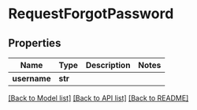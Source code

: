 # RequestForgotPassword

## Properties
Name | Type | Description | Notes
------------ | ------------- | ------------- | -------------
**username** | **str** |  | 

[[Back to Model list]](../README.md#documentation-for-models) [[Back to API list]](../README.md#documentation-for-api-endpoints) [[Back to README]](../README.md)



